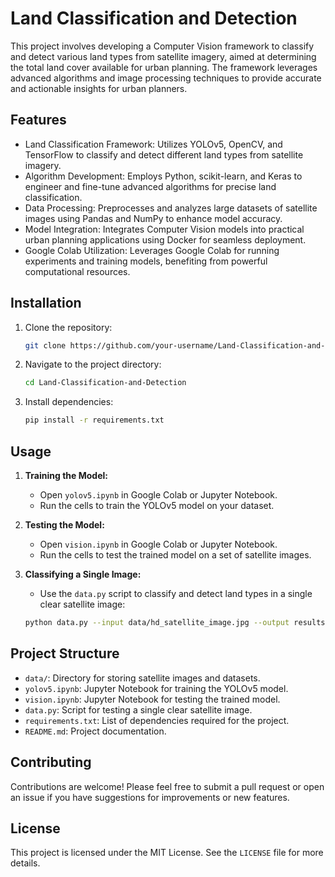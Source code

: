 # Land Classification and Detection

This project involves developing a Computer Vision framework to classify and detect various land types from satellite imagery, aimed at determining the total land cover available for urban planning. The framework leverages advanced algorithms and image processing techniques to provide accurate and actionable insights for urban planners.

## Features

- Land Classification Framework: Utilizes YOLOv5, OpenCV, and TensorFlow to classify and detect different land types from satellite imagery.
- Algorithm Development: Employs Python, scikit-learn, and Keras to engineer and fine-tune advanced algorithms for precise land classification.
- Data Processing: Preprocesses and analyzes large datasets of satellite images using Pandas and NumPy to enhance model accuracy.
- Model Integration: Integrates Computer Vision models into practical urban planning applications using Docker for seamless deployment.
- Google Colab Utilization: Leverages Google Colab for running experiments and training models, benefiting from powerful computational resources.

## Installation

1. Clone the repository:
    ```sh
    git clone https://github.com/your-username/Land-Classification-and-Detection.git
    ```

2. Navigate to the project directory:
    ```sh
    cd Land-Classification-and-Detection
    ```

3. Install dependencies:
    ```sh
    pip install -r requirements.txt
    ```

## Usage

1. **Training the Model:**
    - Open `yolov5.ipynb` in Google Colab or Jupyter Notebook.
    - Run the cells to train the YOLOv5 model on your dataset.

2. **Testing the Model:**
    - Open `vision.ipynb` in Google Colab or Jupyter Notebook.
    - Run the cells to test the trained model on a set of satellite images.

3. **Classifying a Single Image:**
    - Use the `data.py` script to classify and detect land types in a single clear satellite image:
    ```sh
    python data.py --input data/hd_satellite_image.jpg --output results/land_classification.jpg
    ```

## Project Structure

- `data/`: Directory for storing satellite images and datasets.
- `yolov5.ipynb`: Jupyter Notebook for training the YOLOv5 model.
- `vision.ipynb`: Jupyter Notebook for testing the trained model.
- `data.py`: Script for testing a single clear satellite image.
- `requirements.txt`: List of dependencies required for the project.
- `README.md`: Project documentation.

## Contributing

Contributions are welcome! Please feel free to submit a pull request or open an issue if you have suggestions for improvements or new features.

## License

This project is licensed under the MIT License. See the `LICENSE` file for more details.

